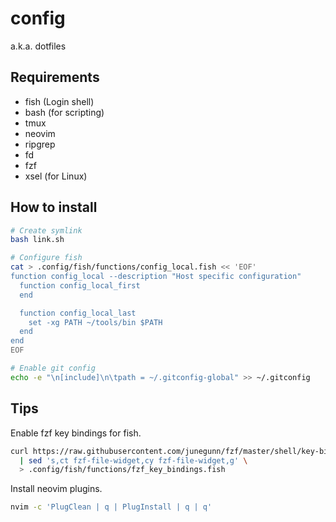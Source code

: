 # config

a.k.a. dotfiles

## Requirements

- fish (Login shell)
- bash (for scripting)
- tmux
- neovim
- ripgrep
- fd
- fzf
- xsel (for Linux)

## How to install

```sh
# Create symlink
bash link.sh

# Configure fish
cat > .config/fish/functions/config_local.fish << 'EOF'
function config_local --description "Host specific configuration"
  function config_local_first
  end

  function config_local_last
    set -xg PATH ~/tools/bin $PATH
  end
end
EOF

# Enable git config
echo -e "\n[include]\n\tpath = ~/.gitconfig-global" >> ~/.gitconfig
```

## Tips

Enable fzf key bindings for fish.
```sh
curl https://raw.githubusercontent.com/junegunn/fzf/master/shell/key-bindings.fish \
  | sed 's,ct fzf-file-widget,cy fzf-file-widget,g' \
  > .config/fish/functions/fzf_key_bindings.fish
```

Install neovim plugins.
```sh
nvim -c 'PlugClean | q | PlugInstall | q | q'
```
